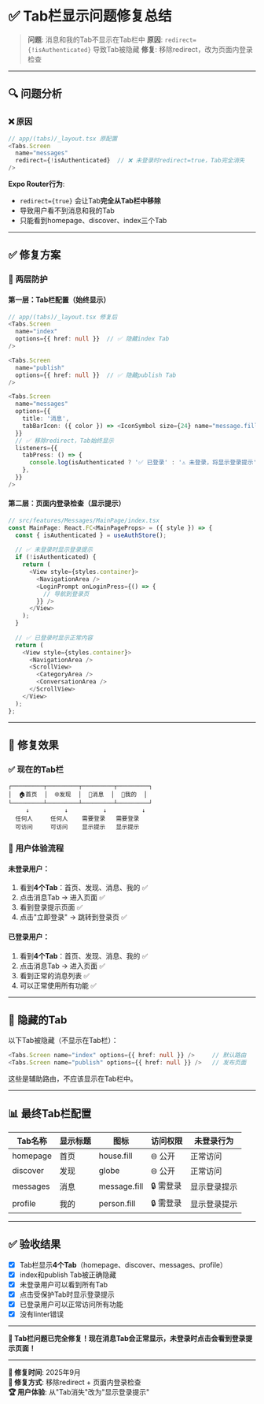 # ✅ Tab栏显示问题修复总结

> **问题**: 消息和我的Tab不显示在Tab栏中
> **原因**: `redirect={!isAuthenticated}` 导致Tab被隐藏
> **修复**: 移除redirect，改为页面内登录检查

---

## 🔍 **问题分析**

### ❌ **原因**

```typescript
// app/(tabs)/_layout.tsx 原配置
<Tabs.Screen
  name="messages"
  redirect={!isAuthenticated}  // ❌ 未登录时redirect=true，Tab完全消失
/>
```

**Expo Router行为**:
- `redirect={true}` 会让Tab**完全从Tab栏中移除**
- 导致用户看不到消息和我的Tab
- 只能看到homepage、discover、index三个Tab

---

## ✅ **修复方案**

### 🎯 **两层防护**

#### 第一层：Tab栏配置（始终显示）

```typescript
// app/(tabs)/_layout.tsx 修复后
<Tabs.Screen
  name="index"
  options={{ href: null }}  // ✅ 隐藏index Tab
/>

<Tabs.Screen
  name="publish"
  options={{ href: null }}  // ✅ 隐藏publish Tab
/>

<Tabs.Screen
  name="messages"
  options={{
    title: '消息',
    tabBarIcon: ({ color }) => <IconSymbol size={24} name="message.fill" color={color} />,
  }}
  // ✅ 移除redirect，Tab始终显示
  listeners={{
    tabPress: () => {
      console.log(isAuthenticated ? '✅ 已登录' : '⚠️ 未登录，将显示登录提示');
    },
  }}
/>
```

#### 第二层：页面内登录检查（显示提示）

```typescript
// src/features/Messages/MainPage/index.tsx
const MainPage: React.FC<MainPageProps> = ({ style }) => {
  const { isAuthenticated } = useAuthStore();
  
  // ✅ 未登录时显示登录提示
  if (!isAuthenticated) {
    return (
      <View style={styles.container}>
        <NavigationArea />
        <LoginPrompt onLoginPress={() => {
          // 导航到登录页
        }} />
      </View>
    );
  }
  
  // ✅ 已登录时显示正常内容
  return (
    <View style={styles.container}>
      <NavigationArea />
      <ScrollView>
        <CategoryArea />
        <ConversationArea />
      </ScrollView>
    </View>
  );
};
```

---

## 🎯 **修复效果**

### ✅ **现在的Tab栏**

```
┌─────────┬─────────┬─────────┬─────────┐
│  🏠首页  │  🌐发现  │  💬消息  │  👤我的  │
└─────────┴─────────┴─────────┴─────────┘
     ↓          ↓          ↓          ↓
  任何人     任何人    需要登录   需要登录
  可访问     可访问    显示提示   显示提示
```

### 📱 **用户体验流程**

#### 未登录用户：
1. 看到**4个Tab**：首页、发现、消息、我的 ✅
2. 点击消息Tab → 进入页面 ✅
3. 看到登录提示页面 ✅
4. 点击"立即登录" → 跳转到登录页 ✅

#### 已登录用户：
1. 看到**4个Tab**：首页、发现、消息、我的 ✅
2. 点击消息Tab → 进入页面 ✅
3. 看到正常的消息列表 ✅
4. 可以正常使用所有功能 ✅

---

## 🔧 **隐藏的Tab**

以下Tab被隐藏（不显示在Tab栏）：

```typescript
<Tabs.Screen name="index" options={{ href: null }} />     // 默认路由
<Tabs.Screen name="publish" options={{ href: null }} />   // 发布页面
```

这些是辅助路由，不应该显示在Tab栏中。

---

## 📊 **最终Tab栏配置**

| Tab名称 | 显示标题 | 图标 | 访问权限 | 未登录行为 |
|---------|---------|------|---------|-----------|
| homepage | 首页 | house.fill | 🌐 公开 | 正常访问 |
| discover | 发现 | globe | 🌐 公开 | 正常访问 |
| messages | 消息 | message.fill | 🔒 需登录 | 显示登录提示 |
| profile | 我的 | person.fill | 🔒 需登录 | 显示登录提示 |

---

## ✅ **验收结果**

- [x] Tab栏显示**4个Tab**（homepage、discover、messages、profile）
- [x] index和publish Tab被正确隐藏
- [x] 未登录用户可以看到所有Tab
- [x] 点击受保护Tab时显示登录提示
- [x] 已登录用户可以正常访问所有功能
- [x] 没有linter错误

---

**🎉 Tab栏问题已完全修复！现在消息Tab会正常显示，未登录时点击会看到登录提示页面！**

---

**📅 修复时间**: 2025年9月  
**🎯 修复方式**: 移除redirect + 页面内登录检查  
**🏆 用户体验**: 从"Tab消失"改为"显示登录提示"
